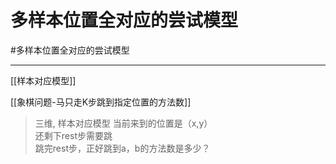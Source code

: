 # 多样本位置全对应的尝试模型

#多样本位置全对应的尝试模型

---

[[样本对应模型]]

[[象棋问题-马只走K步跳到指定位置的方法数]]
>三维, 样本对应模型
>当前来到的位置是（x,y）  
还剩下rest步需要跳  
跳完rest步，正好跳到a，b的方法数是多少？